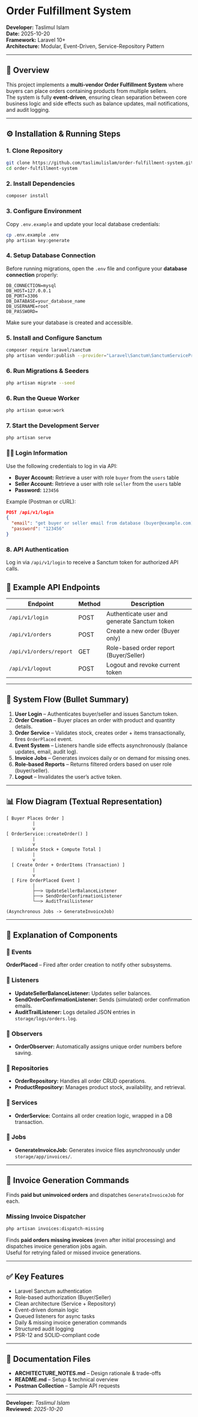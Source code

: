 # Order Fulfillment System

**Developer:** Taslimul Islam  
**Date:** 2025-10-20  
**Framework:** Laravel 10+  
**Architecture:** Modular, Event-Driven, Service-Repository Pattern  

---

## 🧩 Overview

This project implements a **multi-vendor Order Fulfillment System** where buyers can place orders containing products from multiple sellers.  
The system is fully **event-driven**, ensuring clean separation between core business logic and side effects such as balance updates, mail notifications, and audit logging.

---

## ⚙️ Installation & Running Steps

### 1. Clone Repository
```bash
git clone https://github.com/taslimulislam/order-fulfillment-system.git
cd order-fulfillment-system
```

### 2. Install Dependencies
```bash
composer install
```

### 3. Configure Environment
Copy `.env.example` and update your local database credentials:
```bash
cp .env.example .env
php artisan key:generate
```
### 4. Setup Database Connection
Before running migrations, open the `.env` file and configure your **database connection** properly:
```env
DB_CONNECTION=mysql
DB_HOST=127.0.0.1
DB_PORT=3306
DB_DATABASE=your_database_name
DB_USERNAME=root
DB_PASSWORD=
```
Make sure your database is created and accessible.

### 5. Install and Configure Sanctum
```bash
composer require laravel/sanctum
php artisan vendor:publish --provider="Laravel\Sanctum\SanctumServiceProvider"
```

### 6. Run Migrations & Seeders
```bash
php artisan migrate --seed
```

### 6. Run the Queue Worker
```bash
php artisan queue:work
```

### 7. Start the Development Server
```bash
php artisan serve
```
### 🧑‍💻 Login Information
Use the following credentials to log in via API:

- **Buyer Account:** Retrieve a user with role `buyer` from the `users` table  
- **Seller Account:** Retrieve a user with role `seller` from the `users` table  
- **Password:** `123456`

Example (Postman or cURL):
```json
POST /api/v1/login
{
  "email": "get buyer or seller email from database (buyer@example.com)",
  "password": "123456"
}
```

### 8. API Authentication
Log in via `/api/v1/login` to receive a Sanctum token for authorized API calls.

## 🧾 Example API Endpoints

| Endpoint | Method | Description |
|-----------|--------|-------------|
| `/api/v1/login` | POST | Authenticate user and generate Sanctum token |
| `/api/v1/orders` | POST | Create a new order (Buyer only) |
| `/api/v1/orders/report` | GET | Role-based order report (Buyer/Seller) |
| `/api/v1/logout` | POST | Logout and revoke current token |

---

## 🔁 System Flow (Bullet Summary)

1. **User Login** – Authenticates buyer/seller and issues Sanctum token.  
2. **Order Creation** – Buyer places an order with product and quantity details.  
3. **Order Service** – Validates stock, creates order + items transactionally, fires `OrderPlaced` event.  
4. **Event System** – Listeners handle side effects asynchronously (balance updates, email, audit log).  
5. **Invoice Jobs** – Generates invoices daily or on demand for missing ones.  
6. **Role-based Reports** – Returns filtered orders based on user role (buyer/seller).  
7. **Logout** – Invalidates the user’s active token.

---

## 📊 Flow Diagram (Textual Representation)

```
[ Buyer Places Order ]
          |
          v
[ OrderService::createOrder() ]
          |
          v
  [ Validate Stock + Compute Total ]
          |
          v
  [ Create Order + OrderItems (Transaction) ]
          |
          v
  [ Fire OrderPlaced Event ]
          |
          ├──> UpdateSellerBalanceListener
          ├──> SendOrderConfirmationListener
          └──> AuditTrailListener
          
(Asynchronous Jobs -> GenerateInvoiceJob)
```

---

## 🧠 Explanation of Components

### 🔹 Events
**OrderPlaced** – Fired after order creation to notify other subsystems.

### 🔹 Listeners
- **UpdateSellerBalanceListener:** Updates seller balances.  
- **SendOrderConfirmationListener:** Sends (simulated) order confirmation emails.  
- **AuditTrailListener:** Logs detailed JSON entries in `storage/logs/orders.log`.

### 🔹 Observers
- **OrderObserver:** Automatically assigns unique order numbers before saving.

### 🔹 Repositories
- **OrderRepository:** Handles all order CRUD operations.  
- **ProductRepository:** Manages product stock, availability, and retrieval.

### 🔹 Services
- **OrderService:** Contains all order creation logic, wrapped in a DB transaction.

### 🔹 Jobs
- **GenerateInvoiceJob:** Generates invoice files asynchronously under `storage/app/invoices/`.

---

## 🧾 Invoice Generation Commands

Finds **paid but uninvoiced orders** and dispatches `GenerateInvoiceJob` for each.

### Missing Invoice Dispatcher
```bash
php artisan invoices:dispatch-missing
```
Finds **paid orders missing invoices** (even after initial processing) and dispatches invoice generation jobs again.  
Useful for retrying failed or missed invoice generations.

---

## ✅ Key Features
- Laravel Sanctum authentication  
- Role-based authorization (Buyer/Seller)  
- Clean architecture (Service + Repository)  
- Event-driven domain logic  
- Queued listeners for async tasks  
- Daily & missing invoice generation commands  
- Structured audit logging  
- PSR-12 and SOLID-compliant code  

---

## 📘 Documentation Files
- **ARCHITECTURE_NOTES.md** – Design rationale & trade-offs  
- **README.md** – Setup & technical overview  
- **Postman Collection** – Sample API requests  

---

**Developer:** *Taslimul Islam*  
**Reviewed:** *2025-10-20*  
